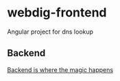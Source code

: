 # webdig-frontend
Angular project for dns lookup

## Backend 
[Backend is where the magic happens](https://github.com/arizon-dread/webdig-backend)